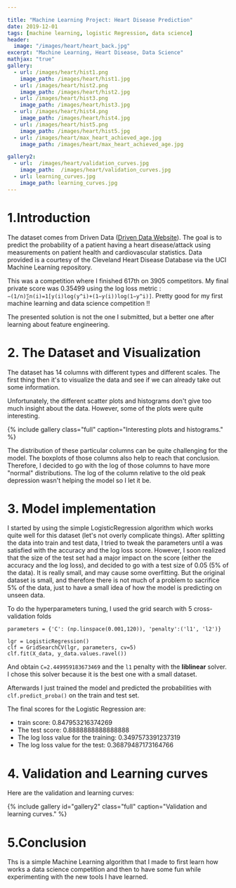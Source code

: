 ```yaml
---

title: "Machine Learning Project: Heart Disease Prediction"
date: 2019-12-01
tags: [machine learning, logistic Regression, data science]
header:
  image: "/images/heart/heart_back.jpg"
excerpt: "Machine Learning, Heart Disease, Data Science"
mathjax: "true"
gallery:
  - url: /images/heart/hist1.png
    image_path: /images/heart/hist1.jpg
  - url: /images/heart/hist2.png
    image_path: /images/heart/hist2.jpg
  - url: /images/heart/hist3.png
    image_path: /images/heart/hist3.jpg
  - url: /images/heart/hist4.png
    image_path: /images/heart/hist4.jpg
  - url: /images/heart/hist5.png
    image_path: /images/heart/hist5.jpg
  - url: /images/heart/max_heart_achieved_age.jpg
    image_path: /images/heart/max_heart_achieved_age.jpg

gallery2:
  - url:  /images/heart/validation_curves.jpg
    image_path:  /images/heart/validation_curves.jpg
  - url: learning_curves.jpg
    image_path: learning_curves.jpg
---
```


#  1.Introduction

  The dataset comes from Driven Data ([Driven Data Website](https://drivendata.org)). The goal is to predict the probability of a patient having a heart disease/attack using measurements on patient health and cardiovascular statistics.  Data provided is a courtesy of the Cleveland Heart Disease Database via the UCI Machine Learning repository.

  This was a competition where I finished 617th on 3905 competitors. My final private score was 0.35499 using the log loss metric : `−(1/n)∑n(i)=1[y(i)log(y^i)+(1−y(i))log(1−y^i)]`. Pretty good for my first machine learning and data science competition !!

  The presented solution is not the one I submitted, but a better one after learning about feature engineering.

# 2. The Dataset and Visualization

  The dataset has 14 columns with different types and different scales. The first thing then it's to visualize the data and see if we can  already take out some information.

  Unfortunately, the different scatter plots and histograms don't give too much insight about the data. However, some of the plots were quite interesting.

  {% include gallery class="full" caption="Interesting plots and histograms." %}

  The distribution of these particular columns can be quite challenging for the model. The boxplots of those columns also help to reach that conclusion. Therefore, I decided to go with the log of those columns to have more "normal" distributions. The log of the column relative to the old peak depression wasn't helping the model so I let it be.


# 3. Model implementation
  I started by using the simple LogisticRegression algorithm which works quite well for this dataset (let's not overly complicate things). After splitting the data into train and test data, I tried to tweak the parameters until a was satisfied with the accuracy and the log loss score. However, I soon realized that the size of the test set had a major impact on the score (either the accuracy and the log loss), and decided to go with a test size of 0.05 (5% of the data). It is really small, and may cause some overfitting. But the original dataset is small, and therefore there is not much of a problem to sacrifice 5% of the data, just to have a small idea of how the model is predicting on unseen data.

  To do the hyperparameters tuning, I used the grid search with 5 cross-validation folds

  ````
  parameters = {'C': (np.linspace(0.001,120)), 'penalty':('l1', 'l2')}

  lgr = LogisticRegression()
  clf = GridSearchCV(lgr, parameters, cv=5)
  clf.fit(X_data, y_data.values.ravel())
  ````
And obtain `C=2.449959183673469` and the `l1` penalty with the **liblinear** solver. I chose this solver because it is the best one with a small dataset.

Afterwards I just trained the model and predicted the probabilities with `clf.predict_proba()` on the train and test set.

The final scores for the Logistic Regression are:
* train score: 0.847953216374269
* The test score: 0.8888888888888888
* The log loss value for the training: 0.3497573391237319
* The log loss value for the test: 0.36879487173164766

# 4. Validation and Learning curves

Here are the validation and learning curves:

{% include gallery id="gallery2" class="full" caption="Validation and learning curves." %}

# 5.Conclusion

Ths is a simple Machine Learning algorithm that I made to first learn how works a data science competition and then to have some fun while experimenting with the new tools I have learned.

 
